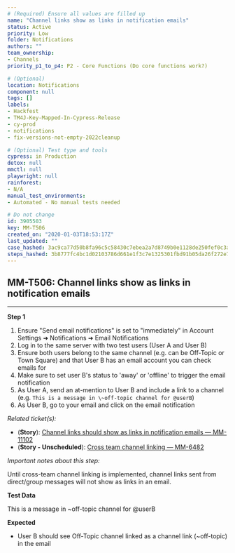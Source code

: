 ```yaml
---
# (Required) Ensure all values are filled up
name: "Channel links show as links in notification emails"
status: Active
priority: Low
folder: Notifications
authors: ""
team_ownership: 
- Channels
priority_p1_to_p4: P2 - Core Functions (Do core functions work?)

# (Optional)
location: Notifications
component: null
tags: []
labels: 
- Hackfest
- TM4J-Key-Mapped-In-Cypress-Release
- cy-prod
- notifications
- fix-versions-not-empty-2022cleanup

# (Optional) Test type and tools
cypress: in Production
detox: null
mmctl: null
playwright: null
rainforest: 
- N/A
manual_test_environments: 
- Automated - No manual tests needed

# Do not change
id: 3905503
key: MM-T506
created_on: "2020-01-03T18:53:17Z"
last_updated: ""
case_hashed: 3ac9ca77d50b8fa96c5c58430c7ebea2a7d8749b0e1128de250fef0c3aa31bc4f68e73dfda1b5e4e620428d48cd244d1
steps_hashed: 3b8777fc4bc1d02103786d661e1f3c7e1325301fbd91b05da26f272e7d8b32f9c33e33209c04c5b6aac0ea6930bfd829
---
```


<!-- (Auto-generated) Based on frontmatter's "key" and "name" -->

## MM-T506: Channel links show as links in notification emails

---

**Step 1**

1. Ensure "Send email notifications" is set to "immediately" in Account Settings ➜ Notifications ➜ Email Notifications
2. Log in to the same server with two test users (User A and User B)
3. Ensure both users belong to the same channel (e.g. can be Off-Topic or Town Square) and that User B has an email account you can check emails for
4. Make sure to set user B's status to 'away' or 'offline' to trigger the email notification
5. As User A, send an at-mention to User B and include a link to a channel (e.g. `This is a message in \~off-topic channel for @userB`)
6. As User B, go to your email and click on the email notification

_Related ticket(s):_

- (**Story**): [Channel links should show as links in notification emails — MM-11102](https://mattermost.atlassian.net/browse/MM-11102)
- (**Story - Unscheduled**): [Cross team channel linking — MM-6482](https://mattermost.atlassian.net/browse/MM-6482)

_Important notes about this step:_

Until cross-team channel linking is implemented, channel links sent from direct/group messages will not show as links in an email.

**Test Data**

This is a message in \~off-topic channel for @userB

**Expected**

- User B should see Off-Topic channel linked as a channel link (\~off-topic) in the email
